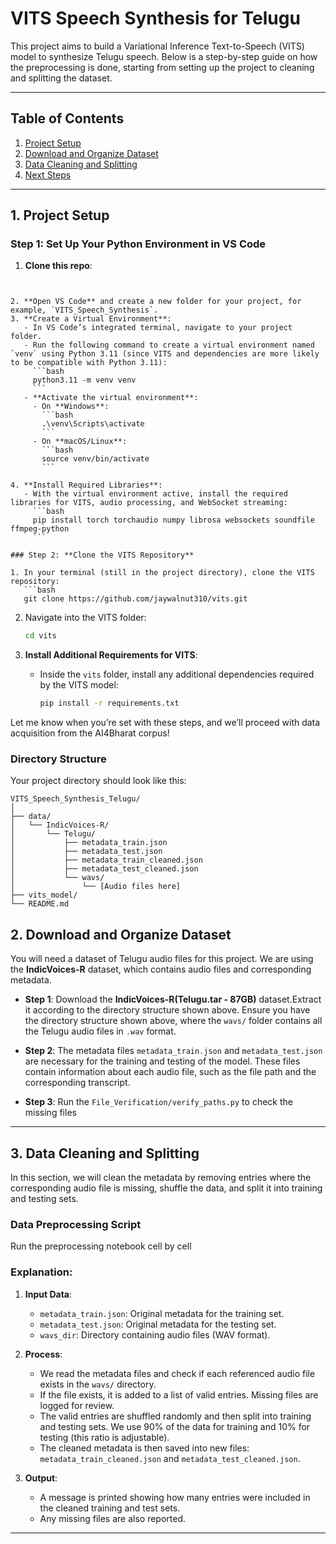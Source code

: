 
# VITS Speech Synthesis for Telugu

This project aims to build a Variational Inference Text-to-Speech (VITS) model to synthesize Telugu speech. Below is a step-by-step guide on how the preprocessing is done, starting from setting up the project to cleaning and splitting the dataset.

---

## Table of Contents

1. [Project Setup](#project-setup)
2. [Download and Organize Dataset](#download-and-organize-dataset)
3. [Data Cleaning and Splitting](#data-cleaning-and-splitting)
4. [Next Steps](#next-steps)

---

## 1. Project Setup


### Step 1: **Set Up Your Python Environment in VS Code**
1. **Clone this repo**:
```git bash


2. **Open VS Code** and create a new folder for your project, for example, `VITS_Speech_Synthesis`.
3. **Create a Virtual Environment**:
   - In VS Code’s integrated terminal, navigate to your project folder.
   - Run the following command to create a virtual environment named `venv` using Python 3.11 (since VITS and dependencies are more likely to be compatible with Python 3.11):
     ```bash
     python3.11 -m venv venv
     ```
   - **Activate the virtual environment**:
     - On **Windows**:
       ```bash
       .\venv\Scripts\activate
       ```
     - On **macOS/Linux**:
       ```bash
       source venv/bin/activate
       ```

4. **Install Required Libraries**:
   - With the virtual environment active, install the required libraries for VITS, audio processing, and WebSocket streaming:
     ```bash
     pip install torch torchaudio numpy librosa websockets soundfile ffmpeg-python
     ```
   
### Step 2: **Clone the VITS Repository**

1. In your terminal (still in the project directory), clone the VITS repository:
   ```bash
   git clone https://github.com/jaywalnut310/vits.git
   ```
2. Navigate into the VITS folder:
   ```bash
   cd vits
   ```
   
3. **Install Additional Requirements for VITS**:
   - Inside the `vits` folder, install any additional dependencies required by the VITS model:
     ```bash
     pip install -r requirements.txt
     ```

Let me know when you’re set with these steps, and we’ll proceed with data acquisition from the AI4Bharat corpus!
### Directory Structure

Your project directory should look like this:

```
VITS_Speech_Synthesis_Telugu/
│
├── data/
│   └── IndicVoices-R/
│       └── Telugu/
│           ├── metadata_train.json
│           ├── metadata_test.json
│           ├── metadata_train_cleaned.json
│           ├── metadata_test_cleaned.json
│           └── wavs/
│               └── [Audio files here]
├── vits_model/
└── README.md
```

## 2. Download and Organize Dataset

You will need a dataset of Telugu audio files for this project. We are using the **IndicVoices-R** dataset, which contains audio files and corresponding metadata.

- **Step 1**: Download the **IndicVoices-R(Telugu.tar - 87GB)** dataset.Extract it according to the directory structure shown above. Ensure you have the directory structure shown above, where the `wavs/` folder contains all the Telugu audio files in `.wav` format.

- **Step 2**: The metadata files `metadata_train.json` and `metadata_test.json` are necessary for the training and testing of the model. These files contain information about each audio file, such as the file path and the corresponding transcript.
- **Step 3**: Run the `File_Verification/verify_paths.py` to check the missing files 

---

## 3. Data Cleaning and Splitting

In this section, we will clean the metadata by removing entries where the corresponding audio file is missing, shuffle the data, and split it into training and testing sets.

### Data Preprocessing Script

Run the preprocessing notebook cell by cell 

### Explanation:

1. **Input Data**: 
   - `metadata_train.json`: Original metadata for the training set.
   - `metadata_test.json`: Original metadata for the testing set.
   - `wavs_dir`: Directory containing audio files (WAV format).

2. **Process**:
   - We read the metadata files and check if each referenced audio file exists in the `wavs/` directory.
   - If the file exists, it is added to a list of valid entries. Missing files are logged for review.
   - The valid entries are shuffled randomly and then split into training and testing sets. We use 90% of the data for training and 10% for testing (this ratio is adjustable).
   - The cleaned metadata is then saved into new files: `metadata_train_cleaned.json` and `metadata_test_cleaned.json`.

3. **Output**:
   - A message is printed showing how many entries were included in the cleaned training and test sets.
   - Any missing files are also reported.

---

